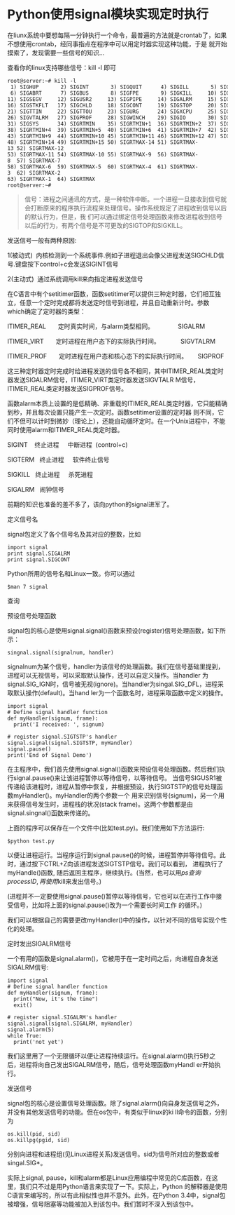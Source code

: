 # Python使用signal模块实现定时执行

在liunx系统中要想每隔一分钟执行一个命令，最普遍的方法就是crontab了，如果不想使用crontab，经同事指点在程序中可以用定时器实现这种功能，于是
就开始摸索了，发现需要一些信号的知识...

查看你的linux支持哪些信号：kill -l 即可

    
    
    root@server:~# kill -l
     1) SIGHUP       2) SIGINT       3) SIGQUIT      4) SIGILL       5) SIGTRAP
     6) SIGABRT      7) SIGBUS       8) SIGFPE       9) SIGKILL     10) SIGUSR1
    11) SIGSEGV     12) SIGUSR2     13) SIGPIPE     14) SIGALRM     15) SIGTERM
    16) SIGSTKFLT   17) SIGCHLD     18) SIGCONT     19) SIGSTOP     20) SIGTSTP
    21) SIGTTIN     22) SIGTTOU     23) SIGURG      24) SIGXCPU     25) SIGXFSZ
    26) SIGVTALRM   27) SIGPROF     28) SIGWINCH    29) SIGIO       30) SIGPWR
    31) SIGSYS      34) SIGRTMIN    35) SIGRTMIN+1  36) SIGRTMIN+2  37) SIGRTMIN+3
    38) SIGRTMIN+4  39) SIGRTMIN+5  40) SIGRTMIN+6  41) SIGRTMIN+7  42) SIGRTMIN+8
    43) SIGRTMIN+9  44) SIGRTMIN+10 45) SIGRTMIN+11 46) SIGRTMIN+12 47) SIGRTMIN+13
    48) SIGRTMIN+14 49) SIGRTMIN+15 50) SIGRTMAX-14 51) SIGRTMAX-13 52) SIGRTMAX-12
    53) SIGRTMAX-11 54) SIGRTMAX-10 55) SIGRTMAX-9  56) SIGRTMAX-8  57) SIGRTMAX-7
    58) SIGRTMAX-6  59) SIGRTMAX-5  60) SIGRTMAX-4  61) SIGRTMAX-3  62) SIGRTMAX-2
    63) SIGRTMAX-1  64) SIGRTMAX
    root@server:~#

> 信号：进程之间通讯的方式，是一种软件中断。一个进程一旦接收到信号就会打断原来的程序执行流程来处理信号。操作系统规定了进程收到信号以后的默认行为，但是，我
们可以通过绑定信号处理函数来修改进程收到信号以后的行为，有两个信号是不可更改的SIGTOP和SIGKILL。

发送信号一般有两种原因:

1(被动式)  内核检测到一个系统事件.例如子进程退出会像父进程发送SIGCHLD信号.键盘按下control+c会发送SIGINT信号

2(主动式)  通过系统调用kill来向指定进程发送信号

在C语言中有个setitimer函数，函数setitimer可以提供三种定时器，它们相互独立，任意一个定时完成都将发送定时信号到进程，并且自动重新计时。参数
which确定了定时器的类型：

ITIMER_REAL       定时真实时间，与alarm类型相同。              SIGALRM

ITIMER_VIRT       定时进程在用户态下的实际执行时间。            SIGVTALRM

ITIMER_PROF       定时进程在用户态和核心态下的实际执行时间。      SIGPROF

这三种定时器定时完成时给进程发送的信号各不相同，其中ITIMER_REAL类定时器发送SIGALRM信号，ITIMER_VIRT类定时器发送SIGVTALR
M信号，ITIMER_REAL类定时器发送SIGPROF信号。

函数alarm本质上设置的是低精确、非重载的ITIMER_REAL类定时器，它只能精确到秒，并且每次设置只能产生一次定时。函数setitimer设置的定时器
则不同，它们不但可以计时到微妙（理论上），还能自动循环定时。在一个Unix进程中，不能同时使用alarm和ITIMER_REAL类定时器。

SIGINT    终止进程     中断进程  (control+c)

SIGTERM   终止进程     软件终止信号

SIGKILL   终止进程     杀死进程

SIGALRM   闹钟信号

前期的知识也准备的差不多了，该向python的signal进军了。

定义信号名

signal包定义了各个信号名及其对应的整数，比如

    
    
    import signal
    print signal.SIGALRM
    print signal.SIGCONT

Python所用的信号名和Linux一致。你可以通过

    
    
    $man 7 signal

查询

预设信号处理函数

signal包的核心是使用signal.signal()函数来预设(register)信号处理函数，如下所示：

    
    
    singnal.signal(signalnum, handler)

signalnum为某个信号，handler为该信号的处理函数。我们在信号基础里提到，进程可以无视信号，可以采取默认操作，还可以自定义操作。当handler
为signal.SIG_IGN时，信号被无视(ignore)。当handler为singal.SIG_DFL，进程采取默认操作(default)。当hand
ler为一个函数名时，进程采取函数中定义的操作。

    
    
    import signal
    # Define signal handler function
    def myHandler(signum, frame):
      print('I received: ', signum)
     
    # register signal.SIGTSTP's handler 
    signal.signal(signal.SIGTSTP, myHandler)
    signal.pause()
    print('End of Signal Demo')

在主程序中，我们首先使用signal.signal()函数来预设信号处理函数。然后我们执行signal.pause()来让该进程暂停以等待信号，以等待信号。
当信号SIGUSR1被传递给该进程时，进程从暂停中恢复，并根据预设，执行SIGTSTP的信号处理函数myHandler()。myHandler的两个参数一个
用来识别信号(signum)，另一个用来获得信号发生时，进程栈的状况(stack
frame)。这两个参数都是由signal.singnal()函数来传递的。

上面的程序可以保存在一个文件中(比如test.py)。我们使用如下方法运行:

    
    
    $python test.py

以便让进程运行。当程序运行到signal.pause()的时候，进程暂停并等待信号。此时，通过按下CTRL+Z向该进程发送SIGTSTP信号。我们可以看到，
进程执行了myHandle()函数, 随后返回主程序，继续执行。(当然，也可以用$ps查询process ID, 再使用$kill来发出信号。)

(进程并不一定要使用signal.pause()暂停以等待信号，它也可以在进行工作中接受信号，比如将上面的signal.pause()改为一个需要长时间工作
的循环。)

我们可以根据自己的需要更改myHandler()中的操作，以针对不同的信号实现个性化的处理。

定时发出SIGALRM信号

一个有用的函数是signal.alarm()，它被用于在一定时间之后，向进程自身发送SIGALRM信号:

    
    
    import signal
    # Define signal handler function
    def myHandler(signum, frame):
      print("Now, it's the time")
      exit()
     
    # register signal.SIGALRM's handler 
    signal.signal(signal.SIGALRM, myHandler)
    signal.alarm(5)
    while True:
      print('not yet')

我们这里用了一个无限循环以便让进程持续运行。在signal.alarm()执行5秒之后，进程将向自己发出SIGALRM信号，随后，信号处理函数myHandl
er开始执行。

发送信号

signal包的核心是设置信号处理函数。除了signal.alarm()向自身发送信号之外，并没有其他发送信号的功能。但在os包中，有类似于linux的ki
ll命令的函数，分别为

    
    
    os.kill(pid, sid)
    os.killpg(pgid, sid)

分别向进程和进程组(见Linux进程关系)发送信号。sid为信号所对应的整数或者singal.SIG*。

实际上signal,
pause，kill和alarm都是Linux应用编程中常见的C库函数，在这里，我们只不过是用Python语言来实现了一下。实际上，Python
的解释器是使用C语言来编写的，所以有此相似性也并不意外。此外，在Python
3.4中，signal包被增强，信号阻塞等功能被加入到该包中。我们暂时不深入到该包中。

  

